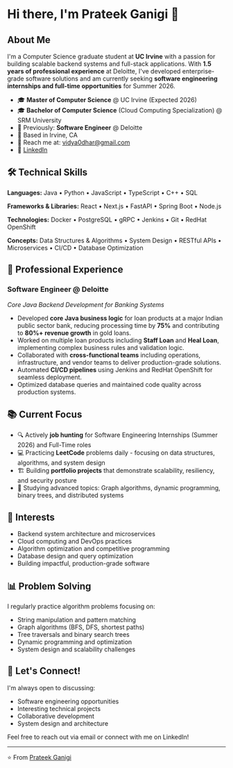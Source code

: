 # Hi there, I'm Prateek Ganigi 👋

## About Me

I'm a Computer Science graduate student at **UC Irvine** with a passion for building scalable backend systems and full-stack applications. With **1.5 years of professional experience** at Deloitte, I've developed enterprise-grade software solutions and am currently seeking **software engineering internships and full-time opportunities** for Summer 2026.

- 🎓 **Master of Computer Science** @ UC Irvine (Expected 2026)
- 🎓 **Bachelor of Computer Science** (Cloud Computing Specialization) @ SRM University
- 💼 Previously: **Software Engineer** @ Deloitte
- 📍 Based in Irvine, CA
- 📧 Reach me at: vidya0dhar@gmail.com
- 💼 [LinkedIn](https://linkedin.com/in/prateek-ganigi)

## 🛠️ Technical Skills

**Languages:** Java • Python • JavaScript • TypeScript • C++ • SQL

**Frameworks & Libraries:** React • Next.js • FastAPI • Spring Boot • Node.js

**Technologies:** Docker • PostgreSQL • gRPC • Jenkins • Git • RedHat OpenShift

**Concepts:** Data Structures & Algorithms • System Design • RESTful APIs • Microservices • CI/CD • Database Optimization

## 💼 Professional Experience

### Software Engineer @ Deloitte
*Core Java Backend Development for Banking Systems*

- Developed **core Java business logic** for loan products at a major Indian public sector bank, reducing processing time by **75%** and contributing to **80%+ revenue growth** in gold loans.
- Worked on multiple loan products including **Staff Loan** and **Heal Loan**, implementing complex business rules and validation logic.
- Collaborated with **cross-functional teams** including operations, infrastructure, and vendor teams to deliver production-grade solutions.
- Automated **CI/CD pipelines** using Jenkins and RedHat OpenShift for seamless deployment.
- Optimized database queries and maintained code quality across production systems.


## 📚 Current Focus

- 🔍 Actively **job hunting** for Software Engineering Internships (Summer 2026) and Full-Time roles
- 💻 Practicing **LeetCode** problems daily - focusing on data structures, algorithms, and system design
- 🏗️ Building **portfolio projects** that demonstrate scalability, resiliency, and security posture
- 📖 Studying advanced topics: Graph algorithms, dynamic programming, binary trees, and distributed systems

## 🎯 Interests

- Backend system architecture and microservices
- Cloud computing and DevOps practices
- Algorithm optimization and competitive programming
- Database design and query optimization
- Building impactful, production-grade software

## 📊 Problem Solving

I regularly practice algorithm problems focusing on:
- String manipulation and pattern matching
- Graph algorithms (BFS, DFS, shortest paths)
- Tree traversals and binary search trees
- Dynamic programming and optimization
- System design and scalability challenges

## 🤝 Let's Connect!

I'm always open to discussing:
- Software engineering opportunities
- Interesting technical projects
- Collaborative development
- System design and architecture

Feel free to reach out via email or connect with me on LinkedIn!

---

⭐️ From [Prateek Ganigi](https://github.com/PG1204)
